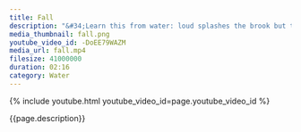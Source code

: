```yaml
---
title: Fall
description: "&#34;Learn this from water: loud splashes the brook but the oceans depth are calm.&#34; -- Buddha"
media_thumbnail: fall.png
youtube_video_id: -DoEE79WAZM
media_url: fall.mp4
filesize: 41000000
duration: 02:16
category: Water
---
```


{% include youtube.html youtube_video_id=page.youtube_video_id %}

<div class="buddha_quote">{{page.description}}</div>
